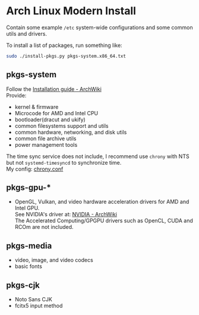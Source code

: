 # Arch Linux Modern Install

Contain some example `/etc` system-wide configurations and some common utils and drivers.

To install a list of packages, run something like:

```bash
sudo ./install-pkgs.py pkgs-system.x86_64.txt
```

## pkgs-system

Follow the [Installation guide - ArchWiki](https://wiki.archlinux.org/title/Installation_guide)\
Provide:

- kernel & firmware
- Microcode for AMD and Intel CPU
- bootloader(dracut and ukify)
- common filesystems support and utils
- common hardware, networking, and disk utils
- common file archive utils
- power management tools

The time sync service does not include, I recommend use `chrony` with NTS but not `systemd-timesyncd` to synchronize time.\
My config: [chrony.conf](https://gist.github.com/SourLemonJuice/dde88d0cffc20d5f1119f8a10e5b51e9)

## pkgs-gpu-*

- OpenGL, Vulkan, and video hardware acceleration drivers for AMD and Intel GPU.\
  See NVIDIA's driver at: [NVIDIA - ArchWiki](https://wiki.archlinux.org/title/NVIDIA)\
  The Accelerated Computing/GPGPU drivers such as OpenCL, CUDA and RCOm are not included.

## pkgs-media

- video, image, and video codecs
- basic fonts

## pkgs-cjk

- Noto Sans CJK
- fcitx5 input method
